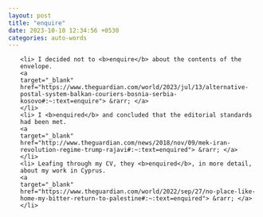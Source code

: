 ```yaml
---
layout: post
title: "enquire"
date: 2023-10-10 12:34:56 +0530
categories: auto-words
---
```

<ol>

    <li> I decided not to <b>enquire</b> about the contents of the envelope.
    <a 
    target="_blank" 
    href="https://www.theguardian.com/world/2023/jul/13/alternative-postal-system-balkan-couriers-bosnia-serbia-kosovo#:~:text=enquire"> &rarr; </a>
    </li>
    <li> I <b>enquired</b> and concluded that the editorial standards had been met.
    <a 
    target="_blank" 
    href="http://www.theguardian.com/news/2018/nov/09/mek-iran-revolution-regime-trump-rajavi#:~:text=enquired"> &rarr; </a>
    </li>
    <li> Leafing through my CV, they <b>enquired</b>, in more detail, about my work in Cyprus.
    <a 
    target="_blank" 
    href="https://www.theguardian.com/world/2022/sep/27/no-place-like-home-my-bitter-return-to-palestine#:~:text=enquired"> &rarr; </a>
    </li>